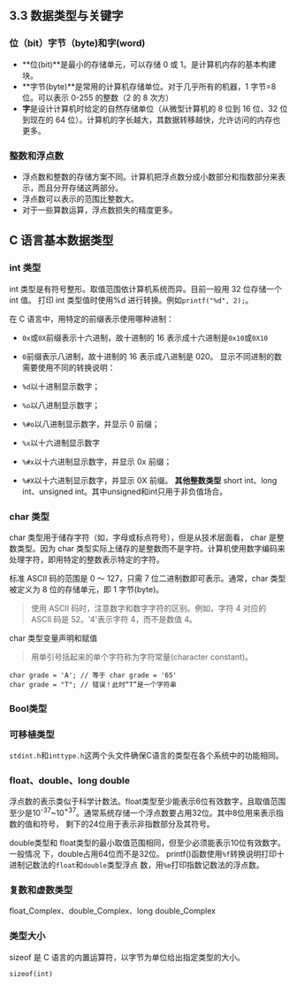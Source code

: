 ## 3.3 数据类型与关键字
### 位（bit）字节（byte)和字(word)
- **位(bit)**是最小的存储单元，可以存储 0 或 1。是计算机内存的基本构建块。
- **字节(byte)**是常用的计算机存储单位。对于几乎所有的机器，1 字节=8 位。可以表示 0-255 的整数（2 的 8 次方）
- **字**是设计计算机时给定的自然存储单位（从微型计算机的 8 位到 16 位、32 位到现在的 64 位）。计算机的字长越大，其数据转移越快，允许访问的内存也更多。

### 整数和浮点数

- 浮点数和整数的存储方案不同。计算机把浮点数分成小数部分和指数部分来表示，而且分开存储这两部分。
- 浮点数可以表示的范围比整数大。
- 对于一些算数运算，浮点数损失的精度更多。

## C 语言基本数据类型
### int 类型
  int 类型是有符号整形。取值范围依计算机系统而异。目前一般用 32 位存储一个 int 值。
  打印 int 类型值时使用%d 进行转换。例如`printf("%d", 2);`。

在 C 语言中，用特定的前缀表示使用哪种进制：

- `0x`或`0X`前缀表示十六进制，故十进制的 16 表示成十六进制是`0x10`或`0X10`
- `0`前缀表示八进制，故十进制的 16 表示成八进制是 020。
  显示不同进制的数需要使用不同的转换说明：

- `%d`以十进制显示数字；
- `%o`以八进制显示数字；
- `%#o`以八进制显示数字，并显示 0 前缀；
- `%x`以十六进制显示数字
- `%#x`以十六进制显示数字，并显示 0x 前缀；
- `%#X`以十六进制显示数字，并显示 0X 前缀。
**其他整数类型**
short int、long int、unsigned int。其中unsigned和int只用于非负值场合。

### char 类型

char 类型用于储存字符（如，字母或标点符号），但是从技术层面看， char 是整数类型。因为 char 类型实际上储存的是整数而不是字符。计算机使用数字编码来处理字符，即用特定的整数表示特定的字符。

标准 ASCII 码的范围是 0 ～ 127，只需 7 位二进制数即可表示。通常，char 类型被定义为 8 位的存储单元，即 1 字节(byte)。

> 使用 ASCII 码时，注意数字和数字字符的区别。例如，字符 4 对应的 ASCII 码是 52。'4'表示字符 4，而不是数值 4。

char 类型变量声明和赋值

> 用单引号括起来的单个字符称为字符常量(character constant)。

```
char grade = 'A'; // 等于 char grade = '65'
char grade = "T"; // 错误！此时“T”是一个字符串

```

### Bool类型

### 可移植类型
`stdint.h`和`inttype.h`这两个头文件确保C语言的类型在各个系统中的功能相同。

### float、double、long double
浮点数的表示类似于科学计数法。float类型至少能表示6位有效数字，且取值范围至少是10<sup>-37</sup>~10<sup>+37</sup>。通常系统存储一个浮点数要占用32位。其中8位用来表示指数的值和符号，
剩下的24位用于表示非指数部分及其符号。

double类型和 float类型的最小取值范围相同，但至少必须能表示10位有效数字。一般情况 下，double占用64位而不是32位。
printf()函数使用`%f`转换说明打印十进制记数法的`float`和`double`类型浮点 数，用`%e`打印指数记数法的浮点数。

### 复数和虚数类型
float_Complex、double_Complex、long double_Complex

### 类型大小

sizeof 是 C 语言的内置运算符，以字节为单位给出指定类型的大小。

```
sizeof(int)
```
